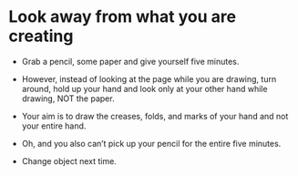# Look away from what you are creating

* Grab a pencil, some paper and give yourself five minutes.
* However, instead of looking at the page while you are drawing,
turn around, hold up your hand and look only at your other hand
while drawing, NOT the paper.

* Your aim is to draw the creases, folds, and marks of your hand and not
your entire hand.
* Oh, and you also can’t pick up your pencil for the
entire five minutes.
* Change object next time.
